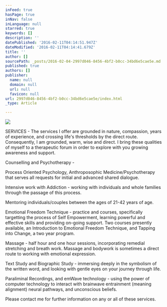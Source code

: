 ```yaml
---
inFeed: true
hasPage: true
inNav: false
inLanguage: null
starred: true
keywords: []
description: ''
datePublished: '2016-02-11T04:14:51.947Z'
dateModified: '2016-02-11T04:14:41.679Z'
title: ''
author: []
sourcePath: _posts/2016-02-04-2997d046-8456-4bf2-b0cc-34bd6e5cae5e.md
published: true
authors: []
publisher:
  name: null
  domain: null
  url: null
  favicon: null
url: 2997d046-8456-4bf2-b0cc-34bd6e5cae5e/index.html
_type: Article

---
```

![](https://the-grid-user-content.s3-us-west-2.amazonaws.com/c7b650c3-5368-4a41-800d-53aa2f71275e.jpg)

SERVICES - The services I offer are grounded in nature, compassion, years of experience, and crossing life's thresholds by the direct route. Consequently, I am grounded, warm, wise and direct. I bring these qualities of myself to a therapeutic forum in order to explore with you growing awareness and support. 

Counselling and Psychotherapy -  

Process Oriented Psychology, Anthroposophic Medicine/Psychotherapy that serves all requests for initial and advanced shared dialogue. 

Intensive work with Addiction - working with individuals and whole families through the passage of this process. 

Mentoring individuals/couples between the ages of 21-42 years of age. 

Emotional Freedom Technique - practice and courses, specifically targetting the process of Self Empowerment, learning powerful and effective skills and providing on-going support. Two courses presently available, an Introduction to Emotional Freedom Technique, and Tapping into Change, a two year program. 

Massage - half hour and one hour sessions, incorporating remedial stretching and breath work. Massage and bodywork is sometimes a direct route to working with emotional expression. 

Text Study and Biographic Study - immersing deeply in the symbolism of the written word, and looking with gentle eyes on your journey through life. 

Paraliminal Recordings, and emWave technology - using the power of computer technology to interact with brainwave entrainment (meaning alignment)  neural pathways, and unconscious beliefs. 

Please contact me for further information on any or all of these services.